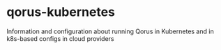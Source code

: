 # qorus-kubernetes
Information and configuration about running Qorus in Kubernetes and in k8s-based configs in cloud providers
